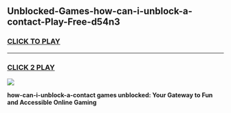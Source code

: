 
## Unblocked-Games-how-can-i-unblock-a-contact-Play-Free-d54n3
<h3>
<a href="https://premium76.site?title=how-can-i-unblock-a-contact&ref=21A">CLICK TO PLAY</a></h3>
<hr>

<h3>
<a href="https://premium76.site?title=how-can-i-unblock-a-contact&ref=21A">CLICK 2 PLAY</a>
  
</h3>

<a href="https://premium76.site?title=how-can-i-unblock-a-contact&ref=21A"><img src="https://clearcache.store/games.png"></a>


**how-can-i-unblock-a-contact games unblocked: Your Gateway to Fun and Accessible Online Gaming**
